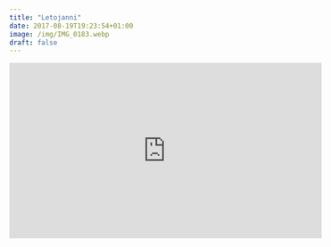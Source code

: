 ```yaml
---
title: "Letojanni"
date: 2017-08-19T19:23:54+01:00
image: /img/IMG_0183.webp
draft: false
---
```


<div class="embed-responsive embed-responsive-16by9"><iframe width='560' height='315' src='https://www.youtube-nocookie.com/embed/pBGaawKl0I0?rel=0&showinfo=0' frameborder='0' allowfullscreen></iframe></div>